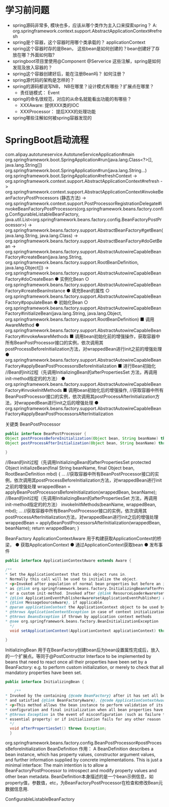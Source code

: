 # 学习前问题
- spring源码非常多, 模块也多，应该从哪个类作为主入口来探索spring？
A: org.springframework.context.support.AbstractApplicationContext#refresh  
- spring是个容器，这个容器时用哪个类承载的？ applicationContext
- spring这个容器时存的是Bean， 这些bean是如何创建的？bean创建好了存放在哪？外面如何取?
- springboot项目里使用@Component @Serverice 这些注解，spring是如何发现及放入容器的？  
- spring这个容器创建好后，能在注册Bean吗？ 如何注册？
- spring源代码的架构是怎样的？  
- spring的源码都说写NB， NB在哪里？设计模式有哪些？扩展点在哪里？  
  - 责任链模式： Event  
- spring的命名很规范，对应的从命名就能看出功能的有哪些？
  - XXXAware: 提供XXX类的IOC
  - XXXProcessor： 提后XXX的处理功能
- spring哪些注解如何被spring容器发现的

# SpringBoot启动流程
com.alipay.autotuneservice.AutotuneServiceApplication#main
org.springframework.boot.SpringApplication#run(java.lang.Class<?>[], java.lang.String[])
org.springframework.boot.SpringApplication#run(java.lang.String...)
org.springframework.boot.SpringApplication#refreshContext ->
org.springframework.context.support.AbstractApplicationContext#refresh ->
org.springframework.context.support.AbstractApplicationContext#invokeBeanFactoryPostProcessors (静态方法) ->
org.springframework.context.support.PostProcessorRegistrationDelegate#invokeBeanFactoryPostProcessors(org.springframework.beans.factory.config.ConfigurableListableBeanFactory, java.util.List<org.springframework.beans.factory.config.BeanFactoryPostProcessor>) ->
org.springframework.beans.factory.support.AbstractBeanFactory#getBean(java.lang.String, java.lang.Class<T>) ->
org.springframework.beans.factory.support.AbstractBeanFactory#doGetBean ->
org.springframework.beans.factory.support.AbstractAutowireCapableBeanFactory#createBean(java.lang.String, org.springframework.beans.factory.support.RootBeanDefinition, java.lang.Object[]) ->
org.springframework.beans.factory.support.AbstractAutowireCapableBeanFactory#doCreateBean
● 实例化Bean
○ org.springframework.beans.factory.support.AbstractAutowireCapableBeanFactory#createBeanInstance
● 填充Bean的属性
○ org.springframework.beans.factory.support.AbstractAutowireCapableBeanFactory#populateBean
● 初始化Bean
○ org.springframework.beans.factory.support.AbstractAutowireCapableBeanFactory#initializeBean(java.lang.String, java.lang.Object, org.springframework.beans.factory.support.RootBeanDefinition)
■ 调用AwareMethod
● org.springframework.beans.factory.support.AbstractAutowireCapableBeanFactory#invokeAwareMethods
■ 调用bean初始化前的增强操作，获取容器中所有BeanPostProcessor接口的实例，依次调用其postProcessBeforeInitialization方法，对wrappedBean进行init之前的增强处理
● org.springframework.beans.factory.support.AbstractAutowireCapableBeanFactory#applyBeanPostProcessorsBeforeInitialization
■ 进行Bean初始化  //Bean的init过程（先调用InitializingBean的afterPropertiesSet 方法，再调用init-method指定的的方法）
● org.springframework.beans.factory.support.AbstractAutowireCapableBeanFactory#invokeInitMethods
■ 调用bean初始化后的增强操作, //获取容器中所有BeanPostProcessor接口的实例，依次调用其postProcessAfterInitialization方法，对wrappedBean进行init之后的增强处理
● org.springframework.beans.factory.support.AbstractAutowireCapableBeanFactory#applyBeanPostProcessorsAfterInitialization


关键类
BeanPostProcessor

```java
public interface BeanPostProcessor {
Object postProcessBeforeInitialization(Object bean, String beanName) throws BeansException;
Object postProcessAfterInitialization(Object bean, String beanName) throws BeansException;

}
```

//Bean的init过程（先调用InitializingBean的afterPropertiesSet
protected Object initializeBean(final String beanName, final Object bean, RootBeanDefinition mbd) {    ...     //获取容器中所有BeanPostProcessor接口的实例，依次调用其postProcessBeforeInitialization方法，对wrappedBean进行init之前的增强处理       wrappedBean = applyBeanPostProcessorsBeforeInitialization(wrappedBean, beanName);    //Bean的init过程（先调用InitializingBean的afterPropertiesSet 方法，再调用init-method指定的的方法）       invokeInitMethods(beanName, wrappedBean, mbd);   ... //获取容器中所有BeanPostProcessor接口的实例，依次调用其postProcessAfterInitialization方法，对wrappedBean进行init之后的增强处理       wrappedBean = applyBeanPostProcessorsAfterInitialization(wrappedBean, beanName);       return wrappedBean; }

BeanFactory
ApplicationContextAware
用于构建获取ApplicationContext的桥梁，
● 获取ApplicationContext
● 通过ApplicationContext获取bean
● 发布事件

```java
public interface ApplicationContextAware extends Aware {

/**
* Set the ApplicationContext that this object runs in.
* Normally this call will be used to initialize the object.
* <p>Invoked after population of normal bean properties but before an init callback such
* as {@link org.springframework.beans.factory.InitializingBean#afterPropertiesSet()}
* or a custom init-method. Invoked after {@link ResourceLoaderAware#setResourceLoader},
* {@link ApplicationEventPublisherAware#setApplicationEventPublisher} and
* {@link MessageSourceAware}, if applicable.
* @param applicationContext the ApplicationContext object to be used by this object
* @throws ApplicationContextException in case of context initialization errors
* @throws BeansException if thrown by application context methods
* @see org.springframework.beans.factory.BeanInitializationException
  */
  void setApplicationContext(ApplicationContext applicationContext) throws BeansException;

}
```

InitializingBean
用于在BeanFactory创建bean后为bean设置属性完成后，放入的一个扩展点。等同于@PostContructor
Interface to be implemented by beans that need to react once all their properties have been set by a BeanFactory: e.g. to perform custom initialization, or merely to check that all mandatory properties have been set.


```java
public interface InitializingBean {

    /**
* Invoked by the containing {@code BeanFactory} after it has set all bean properties
* and satisfied {@link BeanFactoryAware}, {@code ApplicationContextAware} etc.
* <p>This method allows the bean instance to perform validation of its overall
* configuration and final initialization when all bean properties have been set.
* @throws Exception in the event of misconfiguration (such as failure to set an
* essential property) or if initialization fails for any other reason
  */
  void afterPropertiesSet() throws Exception;
  }
```


org.springframework.beans.factory.config.BeanPostProcessor#postProcessBeforeInitialization
BeanDefinition
作用：
A BeanDefinition describes a bean instance, which has property values, constructor argument values, and further information supplied by concrete implementations.
This is just a minimal interface: The main intention is to allow a BeanFactoryPostProcessor to introspect and modify property values and other bean metadata.
BeanDefinition本身描述的是一个bean示例信息，如property值，参数值，etc，为BeanFactoryPostProcessor在检查和修改Bean元数据信息用.


ConfigurableListableBeanFactory



